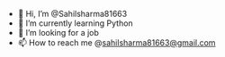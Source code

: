 - 👋 Hi, I’m @Sahilsharma81663
- 🌱 I’m currently learning Python
- 💞️ I’m looking for a job
- 📫 How to reach me @sahilsharma81663@gmail.com

<!---
Sahilsharma81663/Sahilsharma81663 is a ✨ special ✨ repository because its `README.md` (this file) appears on your GitHub profile.
You can click the Preview link to take a look at your changes
--->
